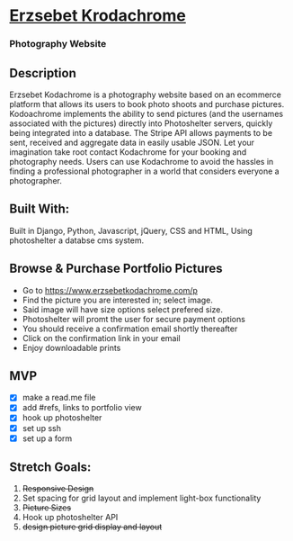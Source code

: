 [<h1>Erzsebet Krodachrome</h1>](https://www.erzsebetkodachrome.com/)

### Photography Website

## Description

Erzsebet Kodachrome is a photography website based on an ecommerce platform that allows its users to book photo shoots and purchase pictures. Kodoachrome implements the ability to send pictures (and the usernames associated with the pictures) directly into Photoshelter servers, quickly being integrated into a database. The Stripe API allows payments to be sent, received and aggregate data in easily usable JSON.
Let your imagination take root contact Kodachrome for your booking and photography needs. Users can use Kodachrome to avoid the hassles in finding a professional photographer in a world that considers everyone a photographer. 

## Built With:

Built in Django, Python, Javascript, jQuery, CSS and HTML, Using photoshelter a databse cms system.

## Browse & Purchase Portfolio Pictures

* Go to https://www.erzsebetkodachrome.com/p
* Find the picture you are interested in; select image.
* Said image will have size options select prefered size.
* Photoshelter will promt the user for secure payment options
* You should receive a confirmation email shortly thereafter
* Click on the confirmation link in your email
* Enjoy downloadable prints

## MVP
- [x] make a read.me file
- [x] add #refs, links to portfolio view
- [x] hook up photoshelter
- [x] set up ssh
- [x] set up a form 

## Stretch Goals:

1. ~~Responsive Design~~
1. Set spacing for grid layout and implement light-box functionality
1. ~~Picture Sizes~~
1. Hook up photoshelter API
1. ~~design picture grid display and layout~~
